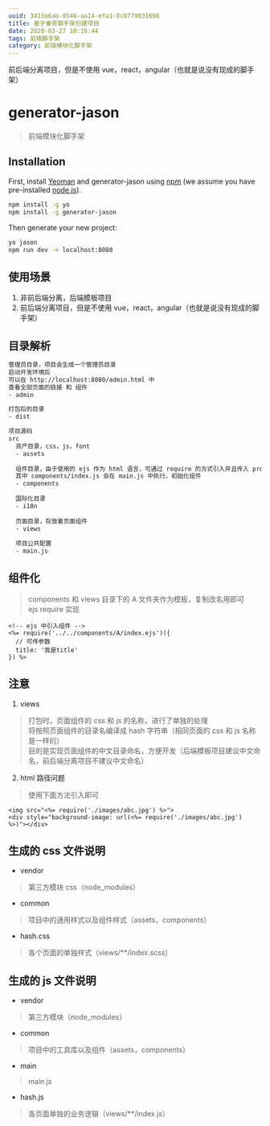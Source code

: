 ```yaml
---
uuid: 3413a6ab-8546-aa14-efa1-8c0779831698
title: 基于秦哥脚手架创建项目
date: 2020-03-27 10:16:44
tags: 前端脚手架
category: 前端模块化脚手架
---
```

前后端分离项目，但是不使用 vue，react，angular（也就是说没有现成的脚手架）
# generator-jason
> 前端模块化脚手架

## Installation

First, install [Yeoman](http://yeoman.io) and generator-jason using [npm](https://www.npmjs.com/) (we assume you have pre-installed [node.js](https://nodejs.org/)).

```bash
npm install -g yo
npm install -g generator-jason
```

Then generate your new project:

```bash
yo jason
npm run dev -> localhost:8080
```

## 使用场景
1. 非前后端分离，后端模板项目
2. 前后端分离项目，但是不使用 vue，react，angular（也就是说没有现成的脚手架）

## 目录解析
```bash
管理员目录，项目会生成一个管理员目录
启动开发环境后
可以在 http://localhost:8080/admin.html 中
查看全部页面的链接 和 组件
- admin

打包后的目录
- dist

项目源码
src
  资产目录，css，js，font
  - assets
  
  组件目录，由于使用的 ejs 作为 html 语言，可通过 require 的方式引入并且传入 prop，实现组件化
  其中 components/index.js 会在 main.js 中执行，初始化组件
  - components
  
  国际化目录
  - i18n
  
  页面目录，存放着页面组件
  - views
  
  项目公共配置
  - main.js
```

## 组件化
> components 和 views 目录下的 A 文件夹作为模板，复制改名用即可 <br/>
> ejs require 实现

```ejs
<!-- ejs 中引入组件 -->
<%= require('../../components/A/index.ejs')({
  // 可传参数
  title: '我是title'
}) %>
```

## 注意

1. views
> 打包时，页面组件的 css 和 js 的名称，进行了单独的处理 <br/>
> 将按照页面组件的目录名编译成 hash 字符串（相同页面的 css 和 js 名称是一样的）<br/>
> 目的是实现页面组件的中文目录命名，方便开发（后端模板项目建议中文命名，前后端分离项目不建议中文命名）

2. html 路径问题
> 使用下面方法引入即可

```ejs
<img src="<%= require('./images/abc.jpg') %>">
<div style="background-image: url(<%= require('./images/abc.jpg') %>)"></div>
```

## 生成的 css 文件说明

+ vendor
> 第三方模块 css（node_modules）

+ common
> 项目中的通用样式以及组件样式（assets，components）

+ hash.css
> 各个页面的单独样式（views/**/index.scss）

## 生成的 js 文件说明

+ vendor
> 第三方模块（node_modules）

+ common
> 项目中的工具库以及组件（assets，components）

+ main
> main.js

+ hash.js
> 各页面单独的业务逻辑（views/**/index.js）

